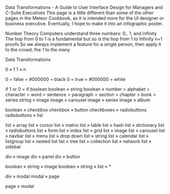Data Transformations - A Guide to User Interface Design for Managers and C-Suite Executives
This page is a little different than some of the other pages in the Meteor Cookbook, as it is intended more for the UI designer or business executive.  Eventually, I hope to make it into an infographic poster.  


Number Theory
Computers understand three numbers:  0,. 1, and infinity
The hop from 0 to 1 is a fundamental 
but so is the hop from 1 to Infinity
n+1 proofs
So we always implement a feature for a single person, then apply it to the crowd; the 1 to the many

Data Transformations


0 » 1
1 » n

0 = false = #000000 = black
0 = true  = #000000 = white

if 1 or 0 = if boolean
boolean » string
boolean » number > alphabet > character > word > sentence > paragraph > section > chapter > book > series
string » image
image » carousel
image » series
image » album

boolean » checkbox
checkbox » button
checkboxes » radiobuttons
radiobuttons » list

list » array
list » cursor
list » matrix
list » table
list » hash
list » dictionary
list » radiobuttons
list » form
list » index
list » grid
list » image
list » carousel
list » navbar
list » menu
list » drop down
list » string
list » calendar
list » listgroup
list » nested list
list » tree
list » collection
list » network
list » sidebar


div » image
div » panel
div » button

boolean » string » image
boolean » string » list » *


div » modal
modal » page

page » modal
